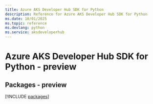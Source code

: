 ```yaml
---
title: Azure AKS Developer Hub SDK for Python
description: Reference for Azure AKS Developer Hub SDK for Python
ms.date: 10/01/2025
ms.topic: reference
ms.devlang: python
ms.service: aksdeveloperhub
---
```

# Azure AKS Developer Hub SDK for Python - preview
## Packages - preview
[!INCLUDE [packages](aks-developer-hub-index.md)]